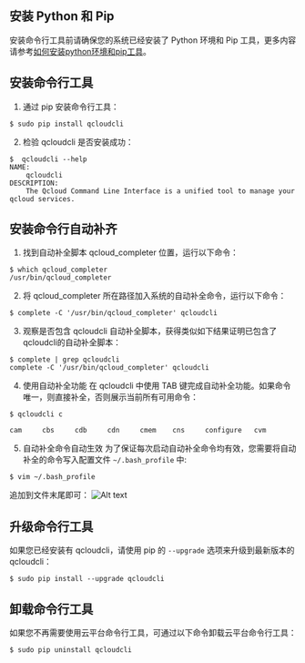 ## 安装 Python 和 Pip

安装命令行工具前请确保您的系统已经安装了 Python 环境和 Pip 工具，更多内容请参考[如何安装python环境和pip工具](/doc/product/440/6181)。

## 安装命令行工具	
1) 通过 pip 安装命令行工具：

```
$ sudo pip install qcloudcli
```

2) 检验 qcloudcli 是否安装成功：

```
$  qcloudcli --help
NAME:
	qcloudcli
DESCRIPTION:
	The Qcloud Command Line Interface is a unified tool to manage your qcloud services.
```

## 安装命令行自动补齐
1) 找到自动补全脚本 qcloud_completer 位置，运行以下命令：

```
$ which qcloud_completer
/usr/bin/qcloud_completer
```

2) 将 qcloud_completer 所在路径加入系统的自动补全命令，运行以下命令：

```
$ complete -C '/usr/bin/qcloud_completer' qcloudcli
```

3) 观察是否包含 qcloudcli 自动补全脚本，获得类似如下结果证明已包含了qcloudcli的自动补全脚本：

```
$ complete | grep qcloudcli
complete -C '/usr/bin/qcloud_completer' qcloudcli
```

4) 使用自动补全功能
在 qcloudcli 中使用 TAB 键完成自动补全功能。如果命令唯一，则直接补全，否则展示当前所有可用命令：

```
$ qcloudcli c

cam     cbs     cdb     cdn     cmem    cns     configure   cvm   
```

5) 自动补全命令自动生效
为了保证每次启动自动补全命令均有效，您需要将自动补全的命令写入配置文件 `~/.bash_profile` 中:

```
$ vim ~/.bash_profile
```

追加到文件末尾即可：
![Alt text](http://imgcache.tce.fsphere.cn/static/mc.qcloudimg.com/static/img/8dae9aa2ac7e733ae71d06fbce11939a/1472882079703.png)


## 升级命令行工具
如果您已经安装有 qcloudcli，请使用 pip 的 `--upgrade` 选项来升级到最新版本的 qcloudcli：

```
$ sudo pip install --upgrade qcloudcli
```

## 卸载命令行工具
如果您不再需要使用云平台命令行工具，可通过以下命令卸载云平台命令行工具：

```
$ sudo pip uninstall qcloudcli
```
